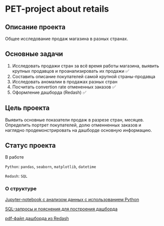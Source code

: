 # PET-project about retails
## Описание проекта
Общее исследование продаж магазина в разных странах.
## Основные задачи
1. Исследовать продажи стран за всё время работы магазина, выявить крупных продавцов и проанализировать их продажи ✅
3. Составить описание покупателей самой крупной страны-продавца
4. Исследовать аномалии в продажах разных стран
5. Посчитать convertion rate отмененных заказов ✅
6. Оформление дашборда (Redash) ✅
## Цель проекта
Выявить основные показатели продаж в разрезе стран, месяцев. Определить портрет покупателей, долю отменненных заказов и наглядно продемонстрировать на дашборде основную информацию.
## Статус проекта 
В работе

<code>Python</code>: <code>pandas</code>, <code>seaborn</code>, <code>matplotlib</code>, <code>datetime</code> 

<code>Redash</code>: <code>SQL</code> 


### О структуре
[Jupyter-notebook с анализом данных с использованием Python](https://github.com/karryru/retails/blob/main/retails.ipynb)

[SQL-запросы и пояснения для построения дашборда](https://github.com/karryru/retails/blob/main/queries_for_dashboard.md)

[pdf-файл дашборда из Redash](https://github.com/karryru/retails/blob/main/Dashboard.pdf)

